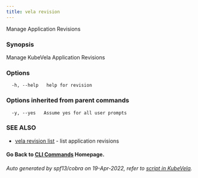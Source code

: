 ```yaml
---
title: vela revision
---
```


Manage Application Revisions

### Synopsis

Manage KubeVela Application Revisions

### Options

```
  -h, --help   help for revision
```

### Options inherited from parent commands

```
  -y, --yes   Assume yes for all user prompts
```

### SEE ALSO


* [vela revision list](vela_revision_list)	 - list application revisions

#### Go Back to [CLI Commands](vela) Homepage.


###### Auto generated by spf13/cobra on 19-Apr-2022, refer to [script in KubeVela](https://github.com/oam-dev/kubevela/tree/master/hack/docgen).
